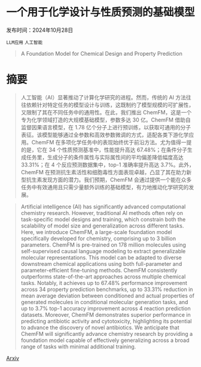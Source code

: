 # 一个用于化学设计与性质预测的基础模型

发布时间：2024年10月28日

`LLM应用` `人工智能`

> A Foundation Model for Chemical Design and Property Prediction

# 摘要

> 人工智能（AI）显著推动了计算化学研究的进程。然而，传统的 AI 方法往往依赖针对特定任务的模型设计与训练，这既制约了模型规模的可扩展性，又限制了其在不同任务中的通用性。在此，我们推出 ChemFM，这是一个专为化学领域打造的大规模基础模型，参数多达 30 亿。ChemFM 借助自监督因果语言模型，在 1.78 亿个分子上进行预训练，以获取可通用的分子表征。该模型能够通过全参数和高效参数微调的方式，适配各类下游化学应用。ChemFM 在多项化学任务中的表现始终优于前沿方法。尤为值得一提的是，它在 34 个性质预测基准中，性能提升高达 67.48%；在条件分子生成任务里，生成分子的条件属性与实际属性间的平均偏差降低幅度高达 33.31%；在 4 个反应预测数据集中，top-1 准确率提升高达 3.7%。此外，ChemFM 在预测抗生素活性和细胞毒性方面表现卓越，凸显了其在助力新型抗生素发现方面的潜力。我们预期，ChemFM 会通过提供一个能在众多任务中有效通用且只需少量额外训练的基础模型，有力地推动化学研究的发展。

> Artificial intelligence (AI) has significantly advanced computational chemistry research. However, traditional AI methods often rely on task-specific model designs and training, which constrain both the scalability of model size and generalization across different tasks. Here, we introduce ChemFM, a large-scale foundation model specifically developed for chemistry, comprising up to 3 billion parameters. ChemFM is pre-trained on 178 million molecules using self-supervised causal language modeling to extract generalizable molecular representations. This model can be adapted to diverse downstream chemical applications using both full-parameter and parameter-efficient fine-tuning methods. ChemFM consistently outperforms state-of-the-art approaches across multiple chemical tasks. Notably, it achieves up to 67.48% performance improvement across 34 property prediction benchmarks, up to 33.31% reduction in mean average deviation between conditioned and actual properties of generated molecules in conditional molecular generation tasks, and up to 3.7% top-1 accuracy improvement across 4 reaction prediction datasets. Moreover, ChemFM demonstrates superior performance in predicting antibiotic activity and cytotoxicity, highlighting its potential to advance the discovery of novel antibiotics. We anticipate that ChemFM will significantly advance chemistry research by providing a foundation model capable of effectively generalizing across a broad range of tasks with minimal additional training.

[Arxiv](https://arxiv.org/abs/2410.21422)